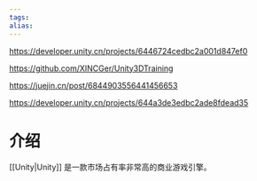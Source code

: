 ```yaml
---
tags: 
alias:
---
```


https://developer.unity.cn/projects/6446724cedbc2a001d847ef0

https://github.com/XINCGer/Unity3DTraining

https://juejin.cn/post/6844903556441456653

https://developer.unity.cn/projects/644a3de3edbc2ade8fdead35

# 介绍
[[Unity|Unity]] 是一款市场占有率非常高的商业游戏引擎。




